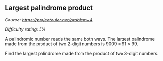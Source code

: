 Largest palindrome product
--------------------------

*Source: https://projecteuler.net/problem=4*


*Difficulty rating: 5%*

A palindromic number reads the same both ways. The largest palindrome
made from the product of two 2-digit numbers is 9009 = 91 × 99.

Find the largest palindrome made from the product of two 3-digit
numbers.
